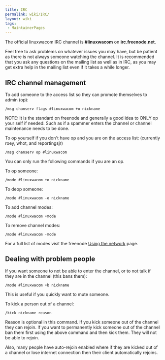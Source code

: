 ```yaml
---
title: IRC
permalink: wiki/IRC/
layout: wiki
tags:
 - MaintainerPages
---
```


The official linuxwacom IRC channel is **\#linuxwacom** on
**irc.freenode.net**.

Feel free to ask problems on whatever issues you may have, but be
patient as there is not always someone watching the channel. It is
recommended that you ask any questions on the mailing list as well as in
IRC, as you may get extra help in the mailing list even if it takes a
while longer.

IRC channel management
----------------------

To add someone to the access list so they can promote themselves to
admin (op):

`/msg chanserv flags #linuxwacom +o nickname`

NOTE: It is the standard on freenode and generally a good idea to ONLY
op your self if needed. Such as if a spammer enters the channel or
channel maintenance needs to be done.

To op yourself if you don't have op and you are on the access list:
(currently roey, whot, and reportingsjr)

`/msg chanserv op #linuxwacom`

You can only run the following commands if you are an op.

To op someone:

`/mode #linuxwacom +o nickname`

To deop someone:

`/mode #linuxwacom -o nickname`

To add channel modes:

`/mode #linuxwacom +mode`

To remove channel modes:

`/mode #linuxwacom -mode`

For a full list of modes visit the freenode [Using the
network](http://freenode.net/using_the_network.shtml) page.

Dealing with problem people
---------------------------

If you want someone to not be able to enter the channel, or to not talk
if they are in the channel (this bans them):

`/mode #linuxwacom +b nickname`

This is useful if you quickly want to mute someone.

To kick a person out of a channel:

`/kick nickname reason`

Reason is optional in this command. If you kick someone out of the
channel they can rejoin. If you want to permanently kick someone out of
the channel ban them first using the above command and then kick them.
They will not be able to rejoin.

Also, many people have auto-rejoin enabled where if they are kicked out
of a channel or lose internet connection then their client automatically
rejoins.
